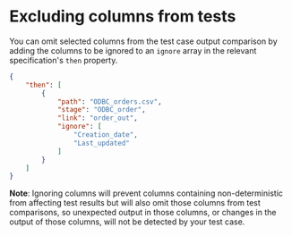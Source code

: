 # Excluding columns from tests

You can omit selected columns from the test case output comparison by adding the columns to be ignored to an `ignore` array in the relevant specification's `then` property.

```json
{
    "then": [
        {
            "path": "ODBC_orders.csv",
            "stage": "ODBC_order",
            "link": "order_out",
            "ignore": [
                "Creation_date",
                "Last_updated"
            ]
        }
    ]
}
```

**Note**: Ignoring columns will prevent columns containing non-deterministic from affecting test results but will also omit those columns from test comparisons, so unexpected output in those columns, or changes in the output of those columns, will not be detected by your test case.
